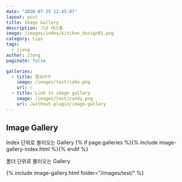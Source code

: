```yaml
---
date: "2020-07-25 12:45:07"
layout: post
title: Image Gallery
description: 그냥 테스툥
image: /images/index/kitchen_design01.png
category: tips
tags:
  - jjong
author: JJong
paginate: false

galleries:
  - title: 좀되라구
    image: /images/test/cake.png
    url: /
  - title: Link to image gallery
    image: /images/test/candy.png
    url: /without-plugin/image-gallery
---
```


## Image Gallery

Index 단위로 불러오는 Gallery
{% if page.galleries %}{% include image-gallery-index.html %}{% endif %}

폴더 단위로 불러오는 Gallery

{% include image-gallery.html folder="/images/test/" %}
